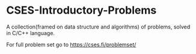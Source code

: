 # CSES-Introductory-Problems

A collection(framed on data structure and algorithms) of problems, solved in C/C++ language.

For full problem set go to https://cses.fi/problemset/
